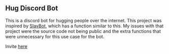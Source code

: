 ## Hug Discord Bot

This is a discord bot for hugging people over the internet. This project was inspired by [SlavBot](https://slavbot.com/), which has a function similar to this. My issues with that project were the source code not being public and the extra functions that were unnecessary for this use case for the bot.

Invite [here](https://discord.com/api/oauth2/authorize?client_id=816809172049461269&permissions=51200&scope=bot%20applications.commands)